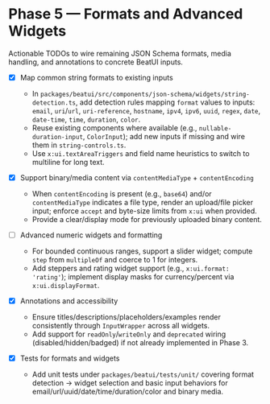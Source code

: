 # Phase 5 — Formats and Advanced Widgets

Actionable TODOs to wire remaining JSON Schema formats, media handling, and annotations to concrete BeatUI inputs.

- [x] Map common string formats to existing inputs
  - In `packages/beatui/src/components/json-schema/widgets/string-detection.ts`, add detection rules mapping `format` values to inputs: `email`, `uri`/`url`, `uri-reference`, `hostname`, `ipv4`, `ipv6`, `uuid`, `regex`, `date`, `date-time`, `time`, `duration`, `color`.
  - Reuse existing components where available (e.g., `nullable-duration-input`, `ColorInput`); add new inputs if missing and wire them in `string-controls.ts`.
  - Use `x:ui.textAreaTriggers` and field name heuristics to switch to multiline for long text.

- [x] Support binary/media content via `contentMediaType` + `contentEncoding`
  - When `contentEncoding` is present (e.g., `base64`) and/or `contentMediaType` indicates a file type, render an upload/file picker input; enforce `accept` and byte-size limits from `x:ui` when provided.
  - Provide a clear/display mode for previously uploaded binary content.

- [ ] Advanced numeric widgets and formatting
  - For bounded continuous ranges, support a slider widget; compute `step` from `multipleOf` and coerce to 1 for integers.
  - Add steppers and rating widget support (e.g., `x:ui.format: 'rating'`); implement display masks for currency/percent via `x:ui.displayFormat`.

- [x] Annotations and accessibility
  - Ensure titles/descriptions/placeholders/examples render consistently through `InputWrapper` across all widgets.
  - Add support for `readOnly`/`writeOnly` and `deprecated` wiring (disabled/hidden/badged) if not already implemented in Phase 3.

- [x] Tests for formats and widgets
  - Add unit tests under `packages/beatui/tests/unit/` covering format detection → widget selection and basic input behaviors for email/url/uuid/date/time/duration/color and binary media.
